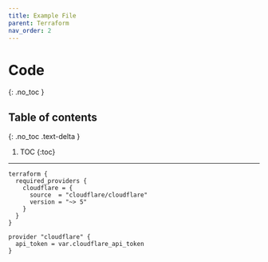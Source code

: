 ```yaml
---
title: Example File
parent: Terraform
nav_order: 2
---
```


# Code
{: .no_toc }

## Table of contents
{: .no_toc .text-delta }

1. TOC
{:toc}

---

```
terraform {
  required_providers {
    cloudflare = {
      source  = "cloudflare/cloudflare"
      version = "~> 5"
    }
  }
}

provider "cloudflare" {
  api_token = var.cloudflare_api_token
}
```